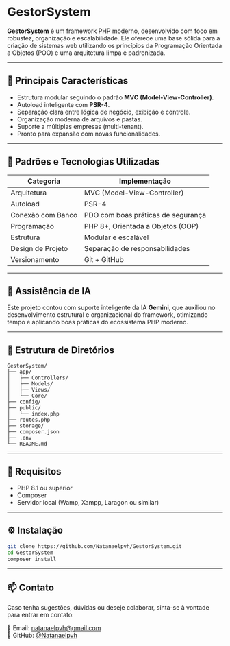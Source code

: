 # GestorSystem

**GestorSystem** é um framework PHP moderno, desenvolvido com foco em robustez, organização e escalabilidade. Ele oferece uma base sólida para a criação de sistemas web utilizando os princípios da Programação Orientada a Objetos (POO) e uma arquitetura limpa e padronizada.

---

## 🚀 Principais Características

- Estrutura modular seguindo o padrão **MVC (Model-View-Controller)**.
- Autoload inteligente com **PSR-4**.
- Separação clara entre lógica de negócio, exibição e controle.
- Organização moderna de arquivos e pastas.
- Suporte a múltiplas empresas (multi-tenant).
- Pronto para expansão com novas funcionalidades.

---

## 🧠 Padrões e Tecnologias Utilizadas

| Categoria             | Implementação                      |
|-----------------------|------------------------------------|
| Arquitetura           | MVC (Model-View-Controller)        |
| Autoload              | PSR-4                              |
| Conexão com Banco     | PDO com boas práticas de segurança |
| Programação           | PHP 8+, Orientada a Objetos (OOP)  |
| Estrutura             | Modular e escalável                |
| Design de Projeto     | Separação de responsabilidades     |
| Versionamento         | Git + GitHub                       |

---

## 🤖 Assistência de IA

Este projeto contou com suporte inteligente da IA **Gemini**, que auxiliou no desenvolvimento estrutural e organizacional do framework, otimizando tempo e aplicando boas práticas do ecossistema PHP moderno.

---

## 📁 Estrutura de Diretórios

```
GestorSystem/
├── app/
│   ├── Controllers/
│   ├── Models/
│   ├── Views/
│   └── Core/
├── config/
├── public/
│   └── index.php
├── routes.php
├── storage/
├── composer.json
├── .env
└── README.md
```

---

## 📌 Requisitos

- PHP 8.1 ou superior
- Composer
- Servidor local (Wamp, Xampp, Laragon ou similar)

---

## ⚙️ Instalação

```bash
git clone https://github.com/Natanaelpvh/GestorSystem.git
cd GestorSystem
composer install
```

---

## 📫 Contato

Caso tenha sugestões, dúvidas ou deseje colaborar, sinta-se à vontade para entrar em contato:

📧 Email: natanaelpvh@gmail.com  
🔗 GitHub: [@Natanaelpvh](https://github.com/Natanaelpvh)